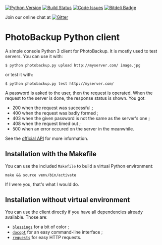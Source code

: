 [![Python Version](https://img.shields.io/badge/Python-3-brightgreen.svg?style=plastic)](http://python.org)
[![Build Status](https://travis-ci.org/PhotoBackup/client-python.svg?branch=master)](https://travis-ci.org/PhotoBackup/client-python)
[![Code Issues](https://www.quantifiedcode.com/api/v1/project/8c46c0185dbf4d6097f2c92e08e67536/badge.svg)](https://www.quantifiedcode.com/app/project/8c46c0185dbf4d6097f2c92e08e67536)
[![Bitdeli Badge](https://d2weczhvl823v0.cloudfront.net/PhotoBackup/client-python/trend.png)](https://bitdeli.com/free "Bitdeli Badge")

Join our online chat at [![Gitter](https://badges.gitter.im/gitterHQ/gitter.svg)](https://gitter.im/PhotoBackup)

# PhotoBackup Python client
A simple console Python 3 client for PhotoBackup. It is mostly used to test servers.
You can use it with:

    $ python photobackup.py upload http://myserver.com/ image.jpg

or test it with:

    $ python photobackup.py test http://myserver.com/

A password is asked to the user, then the request is operated.
When the request to the server is done, the response status is shown.
You got:

 * 200 when the request was successful ;
 * 400 when the request was badly formed ;
 * 403 when the given password is not the same as the server's one ;
 * 408 when the request timed out ;
 * 500 when an error occured on the server in the meanwhile.

See the [official API](https://github.com/PhotoBackup/api/blob/master/api.raml) for more information.

## Installation with the Makefile
You can use the included `Makefile` to build a virtual Python environment:

    make && source venv/bin/activate

If I were you, that's what I would do.


## Installation without virtual environment
You can use the client directly if you have all dependencies already available.
Those are:

* [`blessings`](https://pypi.python.org/pypi/blessings/) for a bit of color ;
* [`docopt`](http://docopt.org/) for an easy command-line interface ;
* [`requests`](http://docs.python-requests.org/) for easy HTTP requests.
